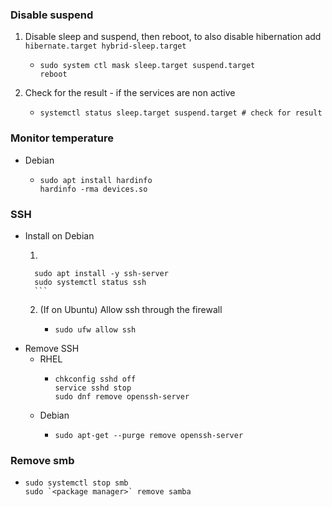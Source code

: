 ### Disable suspend
1. Disable sleep and suspend, then reboot, to also disable hibernation add `hibernate.target hybrid-sleep.target`
    *   ```
        sudo system ctl mask sleep.target suspend.target
        reboot
        ```
2. Check for the result - if the services are non active
    *   ```
        systemctl status sleep.target suspend.target # check for result
        ```

### Monitor temperature
* Debian
    *   ```
        sudo apt install hardinfo
        hardinfo -rma devices.so
        ```

### SSH
* Install on Debian
    1.   ```
        sudo apt install -y ssh-server
        sudo systemctl status ssh
        ```
    2. (If on Ubuntu) Allow ssh through the firewall
        *   ```
            sudo ufw allow ssh
            ```
* Remove SSH
    * RHEL
        *   ```
            chkconfig sshd off
            service sshd stop
            sudo dnf remove openssh-server
            ```
    * Debian
        *   ```
            sudo apt-get --purge remove openssh-server
            ```

### Remove smb
*   ```
    sudo systemctl stop smb
    sudo `<package manager>` remove samba
    ```